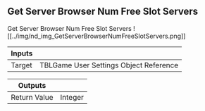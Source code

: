 ## Get Server Browser Num Free Slot Servers
Get Server Browser Num Free Slot Servers
![[../img/nd_img_GetServerBrowserNumFreeSlotServers.png]]

|Inputs||
|--|--|
| Target | TBLGame User Settings Object Reference |

|Outputs||
|--|--|
| Return Value | Integer |
